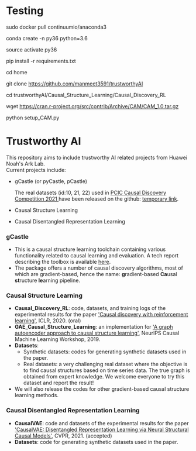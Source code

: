 # Testing

sudo docker pull continuumio/anaconda3

conda create -n py36 python=3.6

source activate py36

pip install -r requirements.txt

cd home

git clone https://github.com/manmeet3591/trustworthyAI

cd trustworthyAI/Causal_Structure_Learning/Causal_Discovery_RL

wget https://cran.r-project.org/src/contrib/Archive/CAM/CAM_1.0.tar.gz

python setup_CAM.py

# Trustworthy AI

This repository aims to include trustworthy AI related projects from Huawei Noah's Ark Lab.  
Current projects include:

- gCastle (or pyCastle, pCastle)

  The real datasets (id:10, 21, 22) used in [PCIC Causal Discovery Competition 2021 ](https://competition.huaweicloud.com/information/1000041487/introduction) have been released on the github: [temporary link](https://github.com/gcastle-hub/dataset).

- Causal Structure Learning

- Causal Disentangled Representation Learning


### gCastle

- This is a causal structure learning toolchain containing various functionality related to causal learning and evaluation. A tech report describing the toolbox is available [here](https://arxiv.org/abs/2111.15155).
- The package offers a number of causal discovery algorithms, most of which are gradient-based, hence the name: **g**radient-based **Ca**usal **st**ructure **le**arning pipeline.

### Causal Structure Learning

- **Causal_Discovery_RL**: code, datasets, and training logs of the experimental results for the paper
 ['Causal discovery with reinforcement learning'](https://openreview.net/forum?id=S1g2skStPB), ICLR, 2020. (oral)
- **GAE_Causal_Structure_Learning**: an implementation for ['A graph autoencoder approach to causal structure learning'](https://arxiv.org/abs/1911.07420), NeurIPS Causal Machine Learning Workshop, 2019.
- **Datasets**: 
    - Synthetic datasets: codes for generating synthetic datasets used in the paper.
    - Real datasets: a very challenging real dataset where the objective is to find causal structures based on 
    time series data. The true graph is obtained from expert knowledge. We welcome everyone to try this dataset and 
    report the result!
- We will also release the codes for other gradient-based causal structure learning methods.

### Causal Disentangled Representation Learning

- **CausalVAE**: code and datasets of the experimental results for the paper
 ['CausalVAE: Disentangled Representation Learning via Neural Structural Causal Models'](https://arxiv.org/pdf/2004.08697.pdf), CVPR, 2021. (accepted)
- **Datasets**: code for generating synthetic datasets used in the paper.
